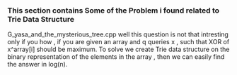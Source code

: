 ### This section contains Some of the Problem i found related to Trie Data Structure
G_yasa_and_the_mysterious_tree.cpp well this question is not that intresting only if you how , if you are given an array and q queries x , such that XOR of x^array[i] should be maximum. To solve we create Trie data structure on the binary representation of the elements in the array , then we can easily find the answer in log(n).
